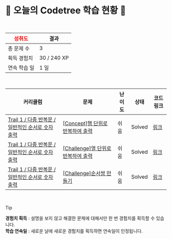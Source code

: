 # 🌲 오늘의 Codetree 학습 현황 🌲

<br />

| <span style="color:red;display:block;text-align:center;"> **성취도**</span> | 결과 |
|---|---|
| 총 문제 수 | 3 |
| 획득 경험치 | 30 / 240 XP |
| 연속 학습 일 | 1 일 |

<br />

|커리큘럼|문제|난이도|상태|코드 링크|
|---|---|---|---|---|
|[Trail 1 / 다중 반복문 / 일반적인 순서로 숫자 출력](https://www.codetree.ai/trail-info/novice-low/)|[[Concept]행 단위로 반복하여 출력](https://www.codetree.ai/trails/complete/curated-cards/intro-print-in-row/)|쉬움|Solved|[링크](https://github.com/soParkjeong/Algorithm/blob/main/250120/%ED%96%89%20%EB%8B%A8%EC%9C%84%EB%A1%9C%20%EB%B0%98%EB%B3%B5%ED%95%98%EC%97%AC%20%EC%B6%9C%EB%A0%A5/print-in-row.java)|
|[Trail 1 / 다중 반복문 / 일반적인 순서로 숫자 출력](https://www.codetree.ai/trail-info/novice-low/)|[[Challenge]열 단위로 반복하여 출력](https://www.codetree.ai/trails/complete/curated-cards/challenge-print-in-column/)|쉬움|Solved|[링크](https://github.com/soParkjeong/Algorithm/blob/main/250120/%EC%97%B4%20%EB%8B%A8%EC%9C%84%EB%A1%9C%20%EB%B0%98%EB%B3%B5%ED%95%98%EC%97%AC%20%EC%B6%9C%EB%A0%A5/print-in-column.java)|
|[Trail 1 / 다중 반복문 / 일반적인 순서로 숫자 출력](https://www.codetree.ai/trail-info/novice-low/)|[[Challenge]순서쌍 만들기](https://www.codetree.ai/trails/complete/curated-cards/challenge-making-order-pair/)|쉬움|Solved|[링크](https://github.com/soParkjeong/Algorithm/blob/main/250120/%EC%88%9C%EC%84%9C%EC%8C%8D%20%EB%A7%8C%EB%93%A4%EA%B8%B0/making-order-pair.java)|


<br />

> [!TIP]
> **경험치 획득** : 설명을 보지 않고 해결한 문제에 대해서만 한 번 경험치를 획득할 수 있습니다.  
> **학습 연속일** : 새로운 날에 새로운 경험치를 획득하면 연속일이 인정됩니다.

